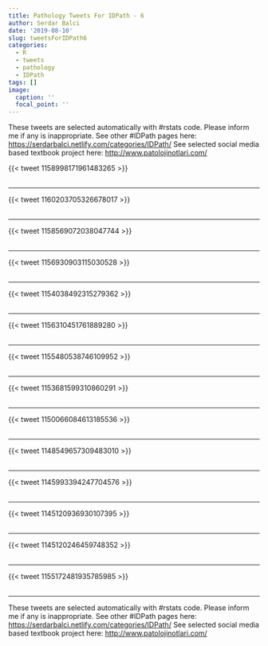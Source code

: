 ```yaml
---
title: Pathology Tweets For IDPath - 6
author: Serdar Balci
date: '2019-08-10'
slug: tweetsForIDPath6
categories:
  - R
  - tweets
  - pathology
  - IDPath
tags: []
image:
  caption: ''
  focal_point: ''
---
```



These tweets are selected automatically with #rstats code. Please inform me if any is inappropriate.
See other #IDPath pages here: https://serdarbalci.netlify.com/categories/IDPath/ 
See selected social media based textbook project here: http://www.patolojinotlari.com/

{{< tweet 1158998171961483265 >}}
<br>
<br>
<hr>
{{< tweet 1160203705326678017 >}}
<br>
<br>
<hr>
{{< tweet 1158569072038047744 >}}
<br>
<br>
<hr>
{{< tweet 1156930903115030528 >}}
<br>
<br>
<hr>
{{< tweet 1154038492315279362 >}}
<br>
<br>
<hr>
{{< tweet 1156310451761889280 >}}
<br>
<br>
<hr>
{{< tweet 1155480538746109952 >}}
<br>
<br>
<hr>
{{< tweet 1153681599310860291 >}}
<br>
<br>
<hr>
{{< tweet 1150066084613185536 >}}
<br>
<br>
<hr>
{{< tweet 1148549657309483010 >}}
<br>
<br>
<hr>
{{< tweet 1145993394247704576 >}}
<br>
<br>
<hr>
{{< tweet 1145120936930107395 >}}
<br>
<br>
<hr>
{{< tweet 1145120246459748352 >}}
<br>
<br>
<hr>
{{< tweet 1155172481935785985 >}}
<br>
<br>
<hr>


These tweets are selected automatically with #rstats code. Please inform me if any is inappropriate.
See other #IDPath pages here: https://serdarbalci.netlify.com/categories/IDPath/ 
See selected social media based textbook project here: http://www.patolojinotlari.com/
